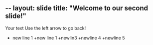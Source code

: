 --
layout: slide
title: "Welcome to our second slide!"
---
Your text
Use the left arrow to go back!
+ new line 1
+new line 1 
+newlin3
+newline 4
+newline 5
